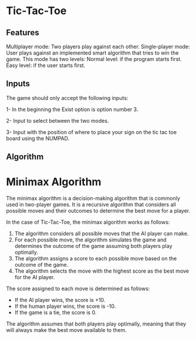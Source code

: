 # Tic-Tac-Toe

## Features 
Multiplayer mode: Two players play against each other.
Single-player mode: User plays against an implemented smart algorithm that tries to win the game. This mode has two levels:
Normal level: if the program starts first.
Easy level: if the user starts first.
## Inputs
The game should only accept the following inputs:

1- In the beginning the Exist option is option number 3.

2- Input to select between the two modes.

3- Input with the position of where to place your sign on the tic tac toe board using the NUMPAD.
## Algorithm
# Minimax Algorithm

The minimax algorithm is a decision-making algorithm that is commonly used in two-player games. It is a recursive algorithm that considers all possible moves and their outcomes to determine the best move for a player.

In the case of Tic-Tac-Toe, the minimax algorithm works as follows:

1. The algorithm considers all possible moves that the AI player can make.
2. For each possible move, the algorithm simulates the game and determines the outcome of the game assuming both players play optimally.
3. The algorithm assigns a score to each possible move based on the outcome of the game.
4. The algorithm selects the move with the highest score as the best move for the AI player.

The score assigned to each move is determined as follows:

- If the AI player wins, the score is +10.
- If the human player wins, the score is -10.
- If the game is a tie, the score is 0.

The algorithm assumes that both players play optimally, meaning that they will always make the best move available to them.
